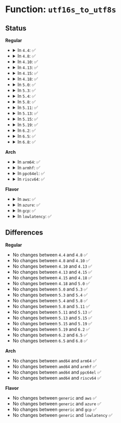 # Function: <code>utf16s_to_utf8s</code>

## Status
<b>Regular</b>
<ul>
<li>
<details>
<summary>In <code>4.4</code>: ✅</summary>

```c
int utf16s_to_utf8s(const wchar_t *pwcs, int inlen, enum utf16_endian endian, u8 *s, int maxout);
```

**Collision:** Unique Global

**Inline:** No

**Transformation:** False

**Instances:**

```
In fs/nls/nls_base.c (ffffffff8130d340)
Location: fs/nls/nls_base.c:186
Inline: False
Direct callers:
  - fs/fat/dir.c:fat_parse_short
  - fs/fat/dir.c:fat_search_long
  - fs/fat/dir.c:__fat_readdir
  - drivers/acpi/device_sysfs.c:description_show
  - drivers/usb/core/message.c:usb_string
```
**Symbols:**

```
ffffffff8130d340-ffffffff8130d46f: utf16s_to_utf8s (STB_GLOBAL)
```
</details>
</li>
<li>
<details>
<summary>In <code>4.8</code>: ✅</summary>

```c
int utf16s_to_utf8s(const wchar_t *pwcs, int inlen, enum utf16_endian endian, u8 *s, int maxout);
```

**Collision:** Unique Global

**Inline:** No

**Transformation:** False

**Instances:**

```
In fs/nls/nls_base.c (ffffffff813415b0)
Location: fs/nls/nls_base.c:186
Inline: False
Direct callers:
  - fs/fat/dir.c:__fat_readdir
  - fs/fat/dir.c:fat_search_long
  - fs/fat/dir.c:fat_parse_short
  - drivers/acpi/device_sysfs.c:description_show
  - drivers/usb/core/message.c:usb_string
```
**Symbols:**

```
ffffffff813415b0-ffffffff813416e4: utf16s_to_utf8s (STB_GLOBAL)
```
</details>
</li>
<li>
<details>
<summary>In <code>4.10</code>: ✅</summary>

```c
int utf16s_to_utf8s(const wchar_t *pwcs, int inlen, enum utf16_endian endian, u8 *s, int maxout);
```

**Collision:** Unique Global

**Inline:** No

**Transformation:** False

**Instances:**

```
In fs/nls/nls_base.c (ffffffff81357400)
Location: fs/nls/nls_base.c:186
Inline: False
Direct callers:
  - fs/fat/dir.c:__fat_readdir
  - fs/fat/dir.c:fat_search_long
  - fs/fat/dir.c:fat_parse_short
  - drivers/acpi/device_sysfs.c:description_show
  - drivers/usb/core/message.c:usb_string
```
**Symbols:**

```
ffffffff81357400-ffffffff81357534: utf16s_to_utf8s (STB_GLOBAL)
```
</details>
</li>
<li>
<details>
<summary>In <code>4.13</code>: ✅</summary>

```c
int utf16s_to_utf8s(const wchar_t *pwcs, int inlen, enum utf16_endian endian, u8 *s, int maxout);
```

**Collision:** Unique Global

**Inline:** No

**Transformation:** False

**Instances:**

```
In fs/nls/nls_base.c (ffffffff8136bfc0)
Location: fs/nls/nls_base.c:186
Inline: False
Direct callers:
  - fs/fat/dir.c:__fat_readdir
  - fs/fat/dir.c:fat_search_long
  - fs/fat/dir.c:fat_parse_short
  - drivers/acpi/device_sysfs.c:description_show
  - drivers/usb/core/message.c:usb_string
```
**Symbols:**

```
ffffffff8136bfc0-ffffffff8136c0f1: utf16s_to_utf8s (STB_GLOBAL)
```
</details>
</li>
<li>
<details>
<summary>In <code>4.15</code>: ✅</summary>

```c
int utf16s_to_utf8s(const wchar_t *pwcs, int inlen, enum utf16_endian endian, u8 *s, int maxout);
```

**Collision:** Unique Global

**Inline:** No

**Transformation:** False

**Instances:**

```
In fs/nls/nls_base.c (ffffffff81390ba0)
Location: fs/nls/nls_base.c:186
Inline: False
Direct callers:
  - fs/fat/dir.c:__fat_readdir
  - fs/fat/dir.c:fat_search_long
  - fs/fat/dir.c:fat_parse_short
  - drivers/acpi/device_sysfs.c:description_show
  - drivers/usb/core/message.c:usb_string
```
**Symbols:**

```
ffffffff81390ba0-ffffffff81390cd1: utf16s_to_utf8s (STB_GLOBAL)
```
</details>
</li>
<li>
<details>
<summary>In <code>4.18</code>: ✅</summary>

```c
int utf16s_to_utf8s(const wchar_t *pwcs, int inlen, enum utf16_endian endian, u8 *s, int maxout);
```

**Collision:** Unique Global

**Inline:** No

**Transformation:** False

**Instances:**

```
In fs/nls/nls_base.c (ffffffff813bfbe0)
Location: fs/nls/nls_base.c:186
Inline: False
Direct callers:
  - fs/fat/dir.c:__fat_readdir
  - fs/fat/dir.c:fat_search_long
  - fs/fat/dir.c:fat_parse_short
  - drivers/acpi/device_sysfs.c:description_show
  - drivers/usb/core/message.c:usb_string
```
**Symbols:**

```
ffffffff813bfbe0-ffffffff813bfd31: utf16s_to_utf8s (STB_GLOBAL)
```
</details>
</li>
<li>
<details>
<summary>In <code>5.0</code>: ✅</summary>

```c
int utf16s_to_utf8s(const wchar_t *pwcs, int inlen, enum utf16_endian endian, u8 *s, int maxout);
```

**Collision:** Unique Global

**Inline:** No

**Transformation:** False

**Instances:**

```
In fs/nls/nls_base.c (ffffffff813d91f0)
Location: fs/nls/nls_base.c:186
Inline: False
Direct callers:
  - fs/fat/dir.c:__fat_readdir
  - fs/fat/dir.c:fat_search_long
  - fs/fat/dir.c:fat_parse_short
  - drivers/acpi/device_sysfs.c:description_show
  - drivers/usb/core/message.c:usb_string
```
**Symbols:**

```
ffffffff813d91f0-ffffffff813d9341: utf16s_to_utf8s (STB_GLOBAL)
```
</details>
</li>
<li>
<details>
<summary>In <code>5.3</code>: ✅</summary>

```c
int utf16s_to_utf8s(const wchar_t *pwcs, int inlen, enum utf16_endian endian, u8 *s, int maxout);
```

**Collision:** Unique Global

**Inline:** No

**Transformation:** False

**Instances:**

```
In fs/nls/nls_base.c (ffffffff81403b20)
Location: fs/nls/nls_base.c:186
Inline: False
Direct callers:
  - fs/fat/dir.c:__fat_readdir
  - fs/fat/dir.c:fat_search_long
  - fs/fat/dir.c:fat_parse_short
  - drivers/acpi/device_sysfs.c:description_show
  - drivers/usb/core/message.c:usb_string
```
**Symbols:**

```
ffffffff81403b20-ffffffff81403c5f: utf16s_to_utf8s (STB_GLOBAL)
```
</details>
</li>
<li>
<details>
<summary>In <code>5.4</code>: ✅</summary>

```c
int utf16s_to_utf8s(const wchar_t *pwcs, int inlen, enum utf16_endian endian, u8 *s, int maxout);
```

**Collision:** Unique Global

**Inline:** No

**Transformation:** False

**Instances:**

```
In fs/nls/nls_base.c (ffffffff8141dad0)
Location: fs/nls/nls_base.c:186
Inline: False
Direct callers:
  - fs/fat/dir.c:__fat_readdir
  - fs/fat/dir.c:fat_search_long
  - fs/fat/dir.c:fat_parse_short
  - drivers/acpi/device_sysfs.c:description_show
  - drivers/usb/core/message.c:usb_string
```
**Symbols:**

```
ffffffff8141dad0-ffffffff8141dc0f: utf16s_to_utf8s (STB_GLOBAL)
```
</details>
</li>
<li>
<details>
<summary>In <code>5.8</code>: ✅</summary>

```c
int utf16s_to_utf8s(const wchar_t *pwcs, int inlen, enum utf16_endian endian, u8 *s, int maxout);
```

**Collision:** Unique Global

**Inline:** No

**Transformation:** False

**Instances:**

```
In fs/nls/nls_base.c (ffffffff8146c6a0)
Location: fs/nls/nls_base.c:186
Inline: False
Direct callers:
  - fs/fat/dir.c:__fat_readdir
  - fs/fat/dir.c:fat_search_long
  - fs/fat/dir.c:fat_parse_short
  - drivers/acpi/device_sysfs.c:description_show
  - drivers/usb/core/message.c:usb_string
```
**Symbols:**

```
ffffffff8146c6a0-ffffffff8146c7df: utf16s_to_utf8s (STB_GLOBAL)
```
</details>
</li>
<li>
<details>
<summary>In <code>5.11</code>: ✅</summary>

```c
int utf16s_to_utf8s(const wchar_t *pwcs, int inlen, enum utf16_endian endian, u8 *s, int maxout);
```

**Collision:** Unique Global

**Inline:** No

**Transformation:** False

**Instances:**

```
In fs/nls/nls_base.c (ffffffff81486d80)
Location: fs/nls/nls_base.c:186
Inline: False
Direct callers:
  - fs/fat/dir.c:__fat_readdir
  - fs/fat/dir.c:fat_search_long
  - fs/fat/dir.c:fat_parse_short
  - drivers/acpi/device_sysfs.c:description_show
  - drivers/usb/core/message.c:usb_string
```
**Symbols:**

```
ffffffff81486d80-ffffffff81486ebf: utf16s_to_utf8s (STB_GLOBAL)
```
</details>
</li>
<li>
<details>
<summary>In <code>5.13</code>: ✅</summary>

```c
int utf16s_to_utf8s(const wchar_t *pwcs, int inlen, enum utf16_endian endian, u8 *s, int maxout);
```

**Collision:** Unique Global

**Inline:** No

**Transformation:** False

**Instances:**

```
In fs/nls/nls_base.c (ffffffff8148c7a0)
Location: fs/nls/nls_base.c:186
Inline: False
Direct callers:
  - fs/fat/dir.c:__fat_readdir
  - fs/fat/dir.c:fat_search_long
  - fs/fat/dir.c:fat_parse_short
  - drivers/acpi/device_sysfs.c:description_show
  - drivers/usb/core/message.c:usb_string
```
**Symbols:**

```
ffffffff8148c7a0-ffffffff8148c8d9: utf16s_to_utf8s (STB_GLOBAL)
```
</details>
</li>
<li>
<details>
<summary>In <code>5.15</code>: ✅</summary>

```c
int utf16s_to_utf8s(const wchar_t *pwcs, int inlen, enum utf16_endian endian, u8 *s, int maxout);
```

**Collision:** Unique Global

**Inline:** No

**Transformation:** False

**Instances:**

```
In fs/nls/nls_base.c (ffffffff814e3fd0)
Location: fs/nls/nls_base.c:186
Inline: False
Direct callers:
  - fs/fat/dir.c:__fat_readdir
  - fs/fat/dir.c:fat_search_long
  - fs/fat/dir.c:fat_parse_short
  - drivers/acpi/device_sysfs.c:description_show
  - drivers/usb/core/message.c:usb_string
```
**Symbols:**

```
ffffffff814e3fd0-ffffffff814e4109: utf16s_to_utf8s (STB_GLOBAL)
```
</details>
</li>
<li>
<details>
<summary>In <code>5.19</code>: ✅</summary>

```c
int utf16s_to_utf8s(const wchar_t *pwcs, int inlen, enum utf16_endian endian, u8 *s, int maxout);
```

**Collision:** Unique Global

**Inline:** No

**Transformation:** False

**Instances:**

```
In fs/nls/nls_base.c (ffffffff815724f0)
Location: fs/nls/nls_base.c:186
Inline: False
Direct callers:
  - fs/fat/dir.c:__fat_readdir
  - fs/fat/dir.c:fat_search_long
  - fs/fat/dir.c:fat_parse_short
  - drivers/acpi/device_sysfs.c:description_show
  - drivers/usb/core/message.c:usb_string
```
**Symbols:**

```
ffffffff815724f0-ffffffff81572646: utf16s_to_utf8s (STB_GLOBAL)
```
</details>
</li>
<li>
<details>
<summary>In <code>6.2</code>: ✅</summary>

```c
int utf16s_to_utf8s(const wchar_t *pwcs, int inlen, enum utf16_endian endian, u8 *s, int maxout);
```

**Collision:** Unique Global

**Inline:** No

**Transformation:** False

**Instances:**

```
In fs/nls/nls_base.c (ffffffff816179d0)
Location: fs/nls/nls_base.c:186
Inline: False
Direct callers:
  - fs/fat/dir.c:__fat_readdir
  - fs/fat/dir.c:fat_search_long
  - fs/fat/dir.c:fat_parse_short
  - drivers/acpi/device_sysfs.c:description_show
  - drivers/usb/core/message.c:usb_string
```
**Symbols:**

```
ffffffff816179d0-ffffffff81617b26: utf16s_to_utf8s (STB_GLOBAL)
```
</details>
</li>
<li>
<details>
<summary>In <code>6.5</code>: ✅</summary>

```c
int utf16s_to_utf8s(const wchar_t *pwcs, int inlen, enum utf16_endian endian, u8 *s, int maxout);
```

**Collision:** Unique Global

**Inline:** No

**Transformation:** False

**Instances:**

```
In fs/nls/nls_base.c (ffffffff8164faa0)
Location: fs/nls/nls_base.c:186
Inline: False
Direct callers:
  - fs/fat/dir.c:__fat_readdir
  - fs/fat/dir.c:fat_search_long
  - fs/fat/dir.c:fat_parse_short
  - drivers/acpi/device_sysfs.c:description_show
  - drivers/usb/core/message.c:usb_string
```
**Symbols:**

```
ffffffff8164faa0-ffffffff8164fbf6: utf16s_to_utf8s (STB_GLOBAL)
```
</details>
</li>
<li>
<details>
<summary>In <code>6.8</code>: ✅</summary>

```c
int utf16s_to_utf8s(const wchar_t *pwcs, int inlen, enum utf16_endian endian, u8 *s, int maxout);
```

**Collision:** Unique Global

**Inline:** No

**Transformation:** False

**Instances:**

```
In fs/nls/nls_base.c (ffffffff81689080)
Location: fs/nls/nls_base.c:186
Inline: False
Direct callers:
  - fs/fat/dir.c:__fat_readdir
  - fs/fat/dir.c:fat_search_long
  - fs/fat/dir.c:fat_parse_short
  - drivers/acpi/device_sysfs.c:description_show
  - drivers/usb/core/message.c:usb_string
```
**Symbols:**

```
ffffffff81689080-ffffffff816891d6: utf16s_to_utf8s (STB_GLOBAL)
```
</details>
</li>
</ul>
<b>Arch</b>
<ul>
<li>
<details>
<summary>In <code>arm64</code>: ✅</summary>

```c
int utf16s_to_utf8s(const wchar_t *pwcs, int inlen, enum utf16_endian endian, u8 *s, int maxout);
```

**Collision:** Unique Global

**Inline:** No

**Transformation:** False

**Instances:**

```
In fs/nls/nls_base.c (ffff8000104ff8b0)
Location: fs/nls/nls_base.c:186
Inline: False
Direct callers:
  - fs/fat/dir.c:__fat_readdir
  - fs/fat/dir.c:fat_search_long
  - fs/fat/dir.c:fat_parse_short
  - drivers/acpi/device_sysfs.c:description_show
  - drivers/usb/core/message.c:usb_string
```
**Symbols:**

```
ffff8000104ff8b0-ffff8000104ffa10: utf16s_to_utf8s (STB_GLOBAL)
```
</details>
</li>
<li>
<details>
<summary>In <code>armhf</code>: ✅</summary>

```c
int utf16s_to_utf8s(const wchar_t *pwcs, int inlen, enum utf16_endian endian, u8 *s, int maxout);
```

**Collision:** Unique Global

**Inline:** No

**Transformation:** False

**Instances:**

```
In fs/nls/nls_base.c (c06bc844)
Location: fs/nls/nls_base.c:186
Inline: False
Direct callers:
  - fs/fat/dir.c:__fat_readdir
  - fs/fat/dir.c:fat_search_long
  - fs/fat/dir.c:fat_parse_short
  - drivers/usb/core/message.c:usb_string
```
**Symbols:**

```
c06bc844-c06bc9c4: utf16s_to_utf8s (STB_GLOBAL)
```
</details>
</li>
<li>
<details>
<summary>In <code>ppc64el</code>: ✅</summary>

```c
int utf16s_to_utf8s(const wchar_t *pwcs, int inlen, enum utf16_endian endian, u8 *s, int maxout);
```

**Collision:** Unique Global

**Inline:** No

**Transformation:** False

**Instances:**

```
In fs/nls/nls_base.c (c000000000643160)
Location: fs/nls/nls_base.c:186
Inline: False
Direct callers:
  - fs/fat/dir.c:__fat_readdir
  - fs/fat/dir.c:fat_search_long
  - fs/fat/dir.c:fat_parse_short
  - drivers/usb/core/message.c:usb_string
```
**Symbols:**

```
c000000000643160-c000000000643360: utf16s_to_utf8s (STB_GLOBAL)
```
</details>
</li>
<li>
<details>
<summary>In <code>riscv64</code>: ✅</summary>

```c
int utf16s_to_utf8s(const wchar_t *pwcs, int inlen, enum utf16_endian endian, u8 *s, int maxout);
```

**Collision:** Unique Global

**Inline:** No

**Transformation:** False

**Instances:**

```
In fs/nls/nls_base.c (ffffffe00036d32a)
Location: fs/nls/nls_base.c:186
Inline: False
Direct callers:
  - fs/fat/dir.c:__fat_readdir
  - fs/fat/dir.c:fat_search_long
  - fs/fat/dir.c:fat_parse_short
  - drivers/usb/core/message.c:usb_string
```
**Symbols:**

```
ffffffe00036d32a-ffffffe00036d46a: utf16s_to_utf8s (STB_GLOBAL)
```
</details>
</li>
</ul>
<b>Flavor</b>
<ul>
<li>
<details>
<summary>In <code>aws</code>: ✅</summary>

```c
int utf16s_to_utf8s(const wchar_t *pwcs, int inlen, enum utf16_endian endian, u8 *s, int maxout);
```

**Collision:** Unique Global

**Inline:** No

**Transformation:** False

**Instances:**

```
In fs/nls/nls_base.c (ffffffff814160b0)
Location: fs/nls/nls_base.c:186
Inline: False
Direct callers:
  - fs/fat/dir.c:__fat_readdir
  - fs/fat/dir.c:fat_search_long
  - fs/fat/dir.c:fat_parse_short
  - drivers/acpi/device_sysfs.c:description_show
  - drivers/usb/core/message.c:usb_string
```
**Symbols:**

```
ffffffff814160b0-ffffffff814161ef: utf16s_to_utf8s (STB_GLOBAL)
```
</details>
</li>
<li>
<details>
<summary>In <code>azure</code>: ✅</summary>

```c
int utf16s_to_utf8s(const wchar_t *pwcs, int inlen, enum utf16_endian endian, u8 *s, int maxout);
```

**Collision:** Unique Global

**Inline:** No

**Transformation:** False

**Instances:**

```
In fs/nls/nls_base.c (ffffffff81406b30)
Location: fs/nls/nls_base.c:186
Inline: False
Direct callers:
  - fs/fat/dir.c:__fat_readdir
  - fs/fat/dir.c:fat_search_long
  - fs/fat/dir.c:fat_parse_short
  - drivers/acpi/device_sysfs.c:description_show
  - drivers/usb/core/message.c:usb_string
```
**Symbols:**

```
ffffffff81406b30-ffffffff81406c6f: utf16s_to_utf8s (STB_GLOBAL)
```
</details>
</li>
<li>
<details>
<summary>In <code>gcp</code>: ✅</summary>

```c
int utf16s_to_utf8s(const wchar_t *pwcs, int inlen, enum utf16_endian endian, u8 *s, int maxout);
```

**Collision:** Unique Global

**Inline:** No

**Transformation:** False

**Instances:**

```
In fs/nls/nls_base.c (ffffffff81413430)
Location: fs/nls/nls_base.c:186
Inline: False
Direct callers:
  - fs/fat/dir.c:__fat_readdir
  - fs/fat/dir.c:fat_search_long
  - fs/fat/dir.c:fat_parse_short
  - drivers/acpi/device_sysfs.c:description_show
  - drivers/usb/core/message.c:usb_string
```
**Symbols:**

```
ffffffff81413430-ffffffff8141356f: utf16s_to_utf8s (STB_GLOBAL)
```
</details>
</li>
<li>
<details>
<summary>In <code>lowlatency</code>: ✅</summary>

```c
int utf16s_to_utf8s(const wchar_t *pwcs, int inlen, enum utf16_endian endian, u8 *s, int maxout);
```

**Collision:** Unique Global

**Inline:** No

**Transformation:** False

**Instances:**

```
In fs/nls/nls_base.c (ffffffff81429130)
Location: fs/nls/nls_base.c:186
Inline: False
Direct callers:
  - fs/fat/dir.c:__fat_readdir
  - fs/fat/dir.c:fat_search_long
  - fs/fat/dir.c:fat_parse_short
  - drivers/acpi/device_sysfs.c:description_show
  - drivers/usb/core/message.c:usb_string
```
**Symbols:**

```
ffffffff81429130-ffffffff8142926f: utf16s_to_utf8s (STB_GLOBAL)
```
</details>
</li>
</ul>

## Differences
<b>Regular</b>
<ul>
<li>
No changes between <code>4.4</code> and <code>4.8</code> ✅
</li>
<li>
No changes between <code>4.8</code> and <code>4.10</code> ✅
</li>
<li>
No changes between <code>4.10</code> and <code>4.13</code> ✅
</li>
<li>
No changes between <code>4.13</code> and <code>4.15</code> ✅
</li>
<li>
No changes between <code>4.15</code> and <code>4.18</code> ✅
</li>
<li>
No changes between <code>4.18</code> and <code>5.0</code> ✅
</li>
<li>
No changes between <code>5.0</code> and <code>5.3</code> ✅
</li>
<li>
No changes between <code>5.3</code> and <code>5.4</code> ✅
</li>
<li>
No changes between <code>5.4</code> and <code>5.8</code> ✅
</li>
<li>
No changes between <code>5.8</code> and <code>5.11</code> ✅
</li>
<li>
No changes between <code>5.11</code> and <code>5.13</code> ✅
</li>
<li>
No changes between <code>5.13</code> and <code>5.15</code> ✅
</li>
<li>
No changes between <code>5.15</code> and <code>5.19</code> ✅
</li>
<li>
No changes between <code>5.19</code> and <code>6.2</code> ✅
</li>
<li>
No changes between <code>6.2</code> and <code>6.5</code> ✅
</li>
<li>
No changes between <code>6.5</code> and <code>6.8</code> ✅
</li>
</ul>
<b>Arch</b>
<ul>
<li>
No changes between <code>amd64</code> and <code>arm64</code> ✅
</li>
<li>
No changes between <code>amd64</code> and <code>armhf</code> ✅
</li>
<li>
No changes between <code>amd64</code> and <code>ppc64el</code> ✅
</li>
<li>
No changes between <code>amd64</code> and <code>riscv64</code> ✅
</li>
</ul>
<b>Flavor</b>
<ul>
<li>
No changes between <code>generic</code> and <code>aws</code> ✅
</li>
<li>
No changes between <code>generic</code> and <code>azure</code> ✅
</li>
<li>
No changes between <code>generic</code> and <code>gcp</code> ✅
</li>
<li>
No changes between <code>generic</code> and <code>lowlatency</code> ✅
</li>
</ul>
